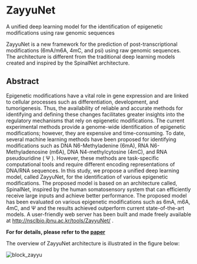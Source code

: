 # ZayyuNet
A unified deep learning model for the identification of epigenetic modifications using raw genomic sequences

ZayyuNet is a new framework for the prediction of post-transcriptional modifications (6mA/m6A, 4mC, and psi) using raw genomic sequences. The architecture is different from the traditional deep learning models created and inspired by the SpinalNet architecture.

## Abstract
Epigenetic modifications have a vital role in gene expression and are linked to cellular processes such as differentiation, development, and tumorigenesis. Thus, the availability of reliable and accurate methods for identifying and defining these changes facilitates greater insights into the regulatory mechanisms that rely on epigenetic modifications. The current experimental methods provide a genome-wide identification of epigenetic modifications; however, they are expensive and time-consuming. To date, several machine learning methods have been proposed for identifying modifications such as DNA N6-Methyladenine (6mA), RNA N6-Methyladenosine (m6A), DNA N4-methylcytosine (4mC), and RNA pseudouridine ( Ψ ). However, these methods are task-specific computational tools and require different encoding representations of DNA/RNA sequences. In this study, we propose a unified deep learning model, called ZayyuNet, for the identification of various epigenetic modifications. The proposed model is based on an architecture called, SpinalNet, inspired by the human somatosensory system that can efficiently receive large inputs and achieve better performance. The proposed model has been evaluated on various epigenetic modifications such as 6mA, m6A, 4mC, and Ψ and the results achieved outperform current state-of-the-art models. A user-friendly web server has been built and made freely available at http://nsclbio.jbnu.ac.kr/tools/ZayyuNet/ .

**For for details, please refer to the [paper](10.1109/TCBB.2021.3083789)**

The overview of ZayyuNet architecture is illustrated in the figure below:


![block_zayyu](https://user-images.githubusercontent.com/80881943/111714892-01b45700-8896-11eb-8d58-22222aca1c84.png)

